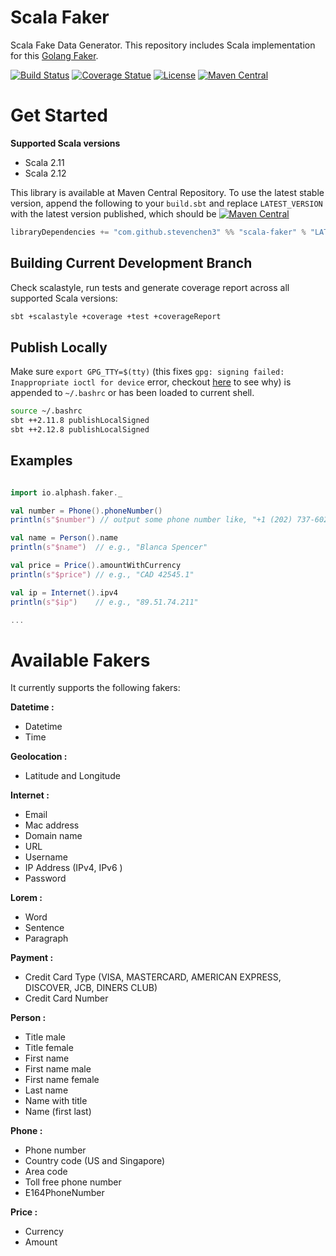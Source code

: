 # Scala Faker

Scala Fake Data Generator. This repository includes Scala implementation for this [Golang Faker](https://github.com/bxcodec/faker).

[![Build Status](https://travis-ci.org/stevenchen3/scala-faker.svg?branch=master)](https://travis-ci.org/stevenchen3/scala-faker)
[![Coverage Statue](https://img.shields.io/codecov/c/github/stevenchen3/scala-faker/master.svg)](https://codecov.io/gh/stevenchen3/scala-faker)
[![License](https://img.shields.io/github/license/stevenchen3/scala-faker.svg)](https://github.com/stevenchen3/faker/blob/master/LICENSE)
[![Maven Central](https://img.shields.io/maven-central/v/com.github.stevenchen3/scala-faker_2.12.svg)](https://maven-badges.herokuapp.com/maven-central/com.github.stevenchen3/scala-faker_2.12)



# Get Started

**Supported Scala versions**
* Scala 2.11
* Scala 2.12

This library is available at Maven Central Repository. To use the latest stable version, append the
following to your `build.sbt` and replace `LATEST_VERSION` with the latest version published, which
should be [![Maven Central](https://img.shields.io/maven-central/v/com.github.stevenchen3/scala-faker_2.12.svg)](
https://maven-badges.herokuapp.com/maven-central/com.github.stevenchen3/scala-faker_2.12)

```scala
libraryDependencies += "com.github.stevenchen3" %% "scala-faker" % "LATEST_VERSION"
```


## Building Current Development Branch

Check scalastyle, run tests and generate coverage report across all supported Scala versions:

```bash
sbt +scalastyle +coverage +test +coverageReport
```


## Publish Locally

Make sure `export GPG_TTY=$(tty)` (this fixes `gpg: signing failed: Inappropriate ioctl for device`
error, checkout [here](https://github.com/keybase/keybase-issues/issues/2798) to see why) is
appended to `~/.bashrc` or has been loaded to current shell.

```bash
source ~/.bashrc
sbt ++2.11.8 publishLocalSigned
sbt ++2.12.8 publishLocalSigned
```


## Examples

```scala

import io.alphash.faker._

val number = Phone().phoneNumber()
println(s"$number") // output some phone number like, "+1 (202) 737-6022"

val name = Person().name
println(s"$name")  // e.g., "Blanca Spencer"

val price = Price().amountWithCurrency
println(s"$price") // e.g., "CAD 42545.1"

val ip = Internet().ipv4
println(s"$ip")    // e.g., "89.51.74.211"

...

```


# Available Fakers

It currently supports the following fakers:

**Datetime :**
* Datetime
* Time

**Geolocation :**
* Latitude and Longitude

**Internet :**
* Email
* Mac address
* Domain name
* URL
* Username
* IP Address (IPv4, IPv6 )
* Password

**Lorem :**
* Word
* Sentence
* Paragraph

**Payment :**
* Credit Card Type (VISA, MASTERCARD, AMERICAN EXPRESS, DISCOVER, JCB, DINERS CLUB)
* Credit Card Number

**Person :**
* Title male
* Title female
* First name
* First name male
* First name female
* Last name
* Name with title
* Name (first last)

**Phone :**
* Phone number
* Country code (US and Singapore)
* Area code
* Toll free phone number
* E164PhoneNumber

**Price :**
* Currency
* Amount
